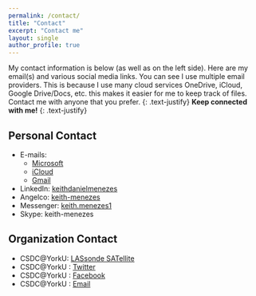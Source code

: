 ```yaml
---
permalink: /contact/
title: "Contact"
excerpt: "Contact me"
layout: single
author_profile: true
---
```

My contact information is below (as well as on the left side). Here are my email(s) and various social media links. You can see I use multiple email providers. This is because I use many cloud services OneDrive, iCloud, Google Drive/Docs, etc. this makes it easier for me to keep track of files. Contact me with anyone that you prefer.
{: .text-justify}
**Keep connected with me!**
{: .text-justify}

## Personal Contact
* E-mails:
  * [Microsoft](keith.menezes@hotmail.com)
  * [iCloud](keith.menezes@icloud.com)
  * [Gmail](mailto:keithdanielmenezes@gmail.com)
* LinkedIn: [keithdanielmenezes](http://www.linkedin.com/in/keithdanielmenezes)
* Angelco: [keith-menezes](https://angel.co/keith-menezes)
* Messenger: [keith.menezes1](https://www.messenger.com/t/keith.menezes1)
* Skype: keith-menezes

## Organization Contact
* CSDC@YorkU: [LASsonde SATellite](http://lassat.ca)
* CSDC@YorkU : [Twitter](http://twitter.com/YorkCSDC)
* CSDC@YorkU : [Facebook](http://facebook.com/YorkCSDC)
* CSDC@YorkU : [Email](mailto:csdcyorku@gmail.com)
